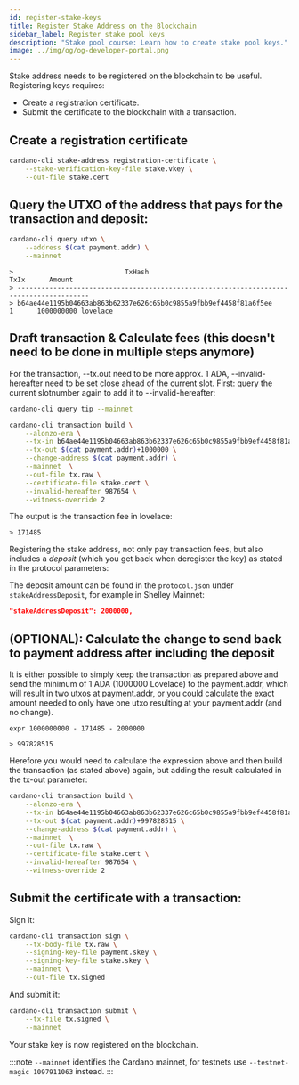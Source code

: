```yaml
---
id: register-stake-keys
title: Register Stake Address on the Blockchain
sidebar_label: Register stake pool keys
description: "Stake pool course: Learn how to create stake pool keys."
image: ../img/og/og-developer-portal.png
---
```


Stake address needs to be registered on the blockchain to be useful. Registering keys requires:

* Create a registration certificate.
* Submit the certificate to the blockchain with a transaction.

## Create a registration certificate

```sh
cardano-cli stake-address registration-certificate \
    --stake-verification-key-file stake.vkey \
    --out-file stake.cert
```

## Query the UTXO of the address that pays for the transaction and deposit:

```sh
cardano-cli query utxo \
    --address $(cat payment.addr) \
    --mainnet
```

    >                            TxHash                                 TxIx      Amount
    > ----------------------------------------------------------------------------------------
    > b64ae44e1195b04663ab863b62337e626c65b0c9855a9fbb9ef4458f81a6f5ee     1      1000000000 lovelace


## Draft transaction & Calculate fees (this doesn't need to be done in multiple steps anymore)

For the transaction, --tx.out need to be more approx. 1 ADA, --invalid-hereafter need to be set close ahead of the current slot. 
First: query the current slotnumber again to add it to --invalid-hereafter: 
```sh
cardano-cli query tip --mainnet
```

```sh
cardano-cli transaction build \
    --alonzo-era \
    --tx-in b64ae44e1195b04663ab863b62337e626c65b0c9855a9fbb9ef4458f81a6f5ee#1 \
    --tx-out $(cat payment.addr)+1000000 \
    --change-address $(cat payment.addr) \
    --mainnet  \
    --out-file tx.raw \
    --certificate-file stake.cert \
    --invalid-hereafter 987654 \
    --witness-override 2
```
The output is the transaction fee in lovelace:

    > 171485

Registering the stake address, not only pay transaction fees, but also includes a _deposit_ (which you get back when deregister the key) as stated in the protocol parameters:

The deposit amount can be found in the `protocol.json` under `stakeAddressDeposit`, for example in Shelley Mainnet:

```json
"stakeAddressDeposit": 2000000,
```
## (OPTIONAL): Calculate the change to send back to payment address after including the deposit

It is either possible to simply keep the transaction as prepared above and send the minimum of 1 ADA (1000000 Lovelace) to the payment.addr, which will result in two utxos at payment.addr, or you could calculate the exact amount needed to only have one utxo resulting at your payment.addr (and no change). 

    expr 1000000000 - 171485 - 2000000

    > 997828515

Herefore you would need to calculate the expression above and then build the transaction (as stated above) again, but adding the result calculated in the tx-out parameter:

```sh
cardano-cli transaction build \
    --alonzo-era \
    --tx-in b64ae44e1195b04663ab863b62337e626c65b0c9855a9fbb9ef4458f81a6f5ee#1 \
    --tx-out $(cat payment.addr)+997828515 \
    --change-address $(cat payment.addr) \
    --mainnet  \
    --out-file tx.raw \
    --certificate-file stake.cert \
    --invalid-hereafter 987654 \
    --witness-override 2
```

## Submit the certificate with a transaction:

Sign it:

```sh
cardano-cli transaction sign \
    --tx-body-file tx.raw \
    --signing-key-file payment.skey \
    --signing-key-file stake.skey \
    --mainnet \
    --out-file tx.signed
```

And submit it:

```sh
cardano-cli transaction submit \
    --tx-file tx.signed \
    --mainnet
```

Your stake key is now registered on the blockchain.

:::note
`--mainnet` identifies the Cardano mainnet, for testnets use `--testnet-magic 1097911063` instead.
:::
